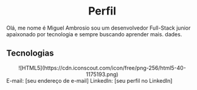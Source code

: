 <h1 align="center"> Perfil </h1>

Olá, me nome é Miguel Ambrosio sou um desenvolvedor Full-Stack junior apaixonado por tecnologia e sempre buscando aprender mais. dades.
## Tecnologias
<div align="center">
![HTML5](https://cdn.iconscout.com/icon/free/png-256/html5-40-1175193.png)

</div>
    E-mail: [seu endereço de e-mail]
    LinkedIn: [seu perfil no LinkedIn]
